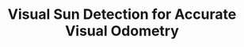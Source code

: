 ---
title: Visual Sun Detection for Accurate Visual Odometry
order: 2
img: /assets/img/sun_estimation.png
publications:
  - date: 2017-09-30
    title: "Inferring Sun Direction to Improve Visual Odometry: A Deep Learning Approach"
    authors: "Valentin Peretroukhin*, Lee Clement* and Jonathan Kelly"
    venue: "International Journal of Robotics Research (IJRR), Special Issue on Experimental Robotics, 2018"
    note: "*Equal contribution"
    links:
        doi: //doi.org/10.1177/0278364917749732
        code: //github.com/utiasSTARS/sun-bcnn
  
  - date: 2017-05-29
    title: "Reducing Drift in Visual Odometry by Inferring Sun Direction using a Bayesian Convolutional Neural Network"
    authors: "Valentin Peretroukhin*, Lee Clement* and Jonathan Kelly"
    venue: "In Proceedings of the IEEE International Conference on Robotics and Automation (ICRA), Singapore, 29 May - 3 June 2017"
    note: "*Equal contribution"
    links:
        doi: //dx.doi.org/10.1109/ICRA.2017.7989235
        preprint: //arxiv.org/pdf/1609.05993
        code: //github.com/utiasSTARS/sun-bcnn
        slides: /assets/docs/icra2017_sunbcnn_slides.pdf
        poster: /assets/docs/icra2017_sunbcnn_poster.pdf
        video: //youtu.be/c5XTrq3a2tE
  
  - date: 2016-10-03
    title: "Improving the Accuracy of Stereo Visual Odometry Using Visual Illumination Estimation"
    authors: "Lee Clement, Valentin Peretroukhin, and Jonathan Kelly"
    venue: "In Proceedings of the 2016 International Symposium on Experimental Robotics (ISER), Tokyo, Japan, 3 - 6 October 2016"
    award: "Toyota Student Participation Award; Invited to IJRR Special Issue"
    links:
        doi: //dx.doi.org/10.1007/978-3-319-50115-4_36
        preprint: //arxiv.org/pdf/1609.04705
        slides: /assets/docs/iser2016_sunVO_slides.pdf
---